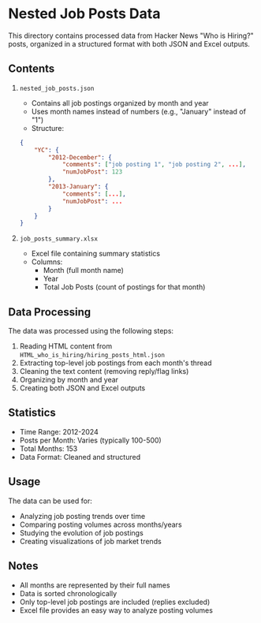 # Nested Job Posts Data

This directory contains processed data from Hacker News "Who is Hiring?" posts, organized in a structured format with both JSON and Excel outputs.

## Contents

1. `nested_job_posts.json`
   - Contains all job postings organized by month and year
   - Uses month names instead of numbers (e.g., "January" instead of "1")
   - Structure:
   ```json
   {
       "YC": {
           "2012-December": {
               "comments": ["job posting 1", "job posting 2", ...],
               "numJobPost": 123
           },
           "2013-January": {
               "comments": [...],
               "numJobPost": ...
           }
       }
   }
   ```

2. `job_posts_summary.xlsx`
   - Excel file containing summary statistics
   - Columns:
     - Month (full month name)
     - Year
     - Total Job Posts (count of postings for that month)

## Data Processing

The data was processed using the following steps:
1. Reading HTML content from `HTML_who_is_hiring/hiring_posts_html.json`
2. Extracting top-level job postings from each month's thread
3. Cleaning the text content (removing reply/flag links)
4. Organizing by month and year
5. Creating both JSON and Excel outputs

## Statistics

- Time Range: 2012-2024
- Posts per Month: Varies (typically 100-500)
- Total Months: 153
- Data Format: Cleaned and structured

## Usage

The data can be used for:
- Analyzing job posting trends over time
- Comparing posting volumes across months/years
- Studying the evolution of job postings
- Creating visualizations of job market trends

## Notes

- All months are represented by their full names
- Data is sorted chronologically
- Only top-level job postings are included (replies excluded)
- Excel file provides an easy way to analyze posting volumes 
